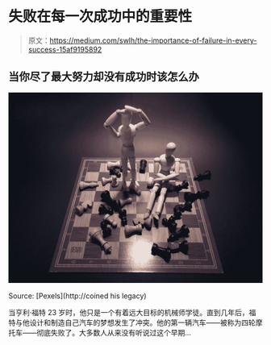 # 失败在每一次成功中的重要性

> 原文：<https://medium.com/swlh/the-importance-of-failure-in-every-success-15af9195892>

## 当你尽了最大努力却没有成功时该怎么办

![](img/ad83d7a718471ad588488b7b59a1ee55.png)

Source: [Pexels](http://coined his legacy)

当亨利·福特 23 岁时，他只是一个有着远大目标的机械师学徒。直到几年后，福特与他设计和制造自己汽车的梦想发生了冲突。他的第一辆汽车——被称为四轮摩托车——彻底失败了。大多数人从来没有听说过这个早期…